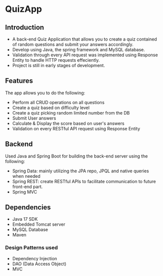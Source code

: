 # QuizApp
## Introduction
- A back-end Quiz Application that allows you to create a quiz contained of random questions and submit your answers accordingly.
- Develop using Java, the spring framework and MySQL database.
- Validation through every API request was implemented using Response Entity to handle HTTP requests effeciently.
- Project is still in early stages of development.

## Features
The app allows you to do the following:
- Perform all CRUD operations on all questions
- Create a quiz based on difficulty level
- Create a quiz picking random limited number from the DB
- Submit User answers
- Calculate & Display the score based on user's answers 
- Validation on every RESTful API request using Response Entity

## Backend
Used Java and Spring Boot for building the back-end server using the following:
- Spring Data: mainly utilizing the JPA repo, JPQL and native queries when needed
- Spring REST: create RESTful APIs to facilitate communication to future front-end part.
- Spring MVC

## Dependencies
- Java 17 SDK
- Embedded Tomcat server
- MySQL Database
- Maven

### Design Patterns used
- Dependency Injection
- DAO (Data Access Object)
- MVC




